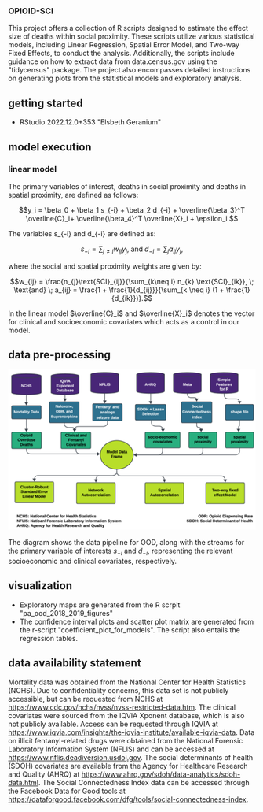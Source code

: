 ### OPIOID-SCI

This project offers a collection of R scripts designed to estimate the effect size of deaths within social proximity. These scripts utilize various statistical models, including Linear Regression, Spatial Error Model, and Two-way Fixed Effects, to conduct the analysis. Additionally, the scripts include guidance on how to extract data from data.census.gov using the "tidycensus" package. The project also encompasses detailed instructions on generating plots from the statistical models and exploratory analysis.

## getting started
- RStudio 2022.12.0+353 "Elsbeth Geranium" 

## model execution 
### linear model
The primary variables of interest, deaths in social proximity and deaths in spatial proximity, are defined as follows:
```math
y_i = \beta_0 + \beta_1 s_{-i} + \beta_2 d_{-i} + \overline{\beta_3}^T \overline{C}_i+ \overline{\beta_4}^T \overline{X}_i + \epsilon_i 
```

The variables s_{-i} and d_{-i} are defined as:
```math
s_{-i} = \sum_{j\neq i} w_{ij}y_{j},\; \text{and} \; d_{-i} =\sum_j a_{ij}y_{j},
```
where the social and spatial proximity weights are given by:
```math
w_{ij} = \frac{n_{j}\text{SCI}_{ij}}{\sum_{k\neq i} n_{k} \text{SCI}_{ik}}, \; \text{and} \;     
a_{ij} = \frac{1 + \frac{1}{d_{ij}}}{\sum_{k \neq i} (1 + \frac{1}{d_{ik}})}.
```
In the linear model $\overline{C}_i$ and $\overline{X}_i$ denotes the vector for clinical and socioeconomic covariates which acts as a control in our model. 

## data pre-processing
![Alt text](data_pipeline.png)

The diagram shows the data pipeline for OOD, along with the streams for the primary variable of interests $s_{-i}$ and $d_{-i}$, representing the relevant socioeconomic and clinical covariates, respectively. 

## visualization
* Exploratory maps are generated from the R scrpit "pa_ood_2018_2019_figures"
* The confidence interval plots and scatter plot matrix are generated from the r-script "coefficient_plot_for_models". The script also entails the regression tables.

## data availability statement
Mortality data was obtained from the National Center for Health Statistics (NCHS). Due to confidentiality concerns, this data set is not publicly accessible, but can be requested from NCHS at https://www.cdc.gov/nchs/nvss/nvss-restricted-data.htm. The clinical covariates were sourced from the IQVIA Xponent database, which is also not publicly available. Access can be requested through IQVIA at https://www.iqvia.com/insights/the-iqvia-institute/available-iqvia-data. Data on illicit fentanyl-related drugs were obtained from the National Forensic Laboratory Information System (NFLIS) and can be accessed at https://www.nflis.deadiversion.usdoj.gov. The social determinants of health (SDOH) covariates are available from the Agency for Healthcare Research and Quality (AHRQ) at https://www.ahrq.gov/sdoh/data-analytics/sdoh-data.html. The Social Connectedness Index data can be accessed through the Facebook Data for Good tools at https://dataforgood.facebook.com/dfg/tools/social-connectedness-index.

